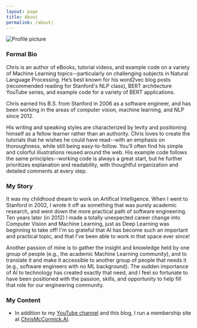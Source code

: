 ```yaml
---
layout: page
title: About
permalink: /about/
---
```


![Profile picture][profile_pic]

### Formal Bio

Chris is an author of eBooks, tutorial videos, and example code on a variety of Machine Learning topics--particularly on challenging subjects in Natural Language Processing. He’s best known for his word2vec blog posts  (recommended reading for Stanford's NLP class), BERT architecture YouTube series, and example code for a variety of BERT applications.  

Chris earned his B.S. from Stanford in 2006 as a software engineer, and has been working in the areas of computer vision, machine learning, and NLP since 2012.

His writing and speaking styles are characterized by levity and positioning himself as a fellow learner rather than an authority. Chris loves to create the tutorials that he wishes he could have read--with an emphasis on thoroughness, while still being easy-to-follow. You’ll often find his simple and colorful illustrations reused around the web. His example code follows the same principles--working code is always a great start, but he further prioritizes explanation and readability, with thoughtful organization and detailed comments at every step.

### My Story

It was my childhood dream to work on Artifical Intelligence. When I went to Stanford in 2002, I wrote it off as something that was purely academic research, and went down the more practical path of software engineering. Ten years later (in 2012) I made a totally unexpected career change into Computer Vision and Machine Learning, just as Deep Learning was beginning to take off! I'm so grateful that AI has become such an important and practical topic, and that I've been able to work in that space ever since!

Another passion of mine is to gather the insight and knowledge held by one group of people (e.g., the academic Machine Learning community), and to translate it and make it accessible to another group of people that needs it (e.g., software engineers with no ML background). The sudden importance of AI to technology has created exactly that need, and I feel so fortunate to have been positioned with the passion, skills, and opportunity to help fill that role for our engineering community.

### My Content

* In addition to my [YouTube channel](https://www.youtube.com/channel/UCoRX98PLOsaN8PtekB9kWrw/) and this blog, I run a membership site at [ChrisMcCormick.AI](https://www.chrismccormick.ai/membership). 

[profile_pic]: https://chrisjmccormick.files.wordpress.com/2012/12/chrisprofile_portrait_300px.jpg
